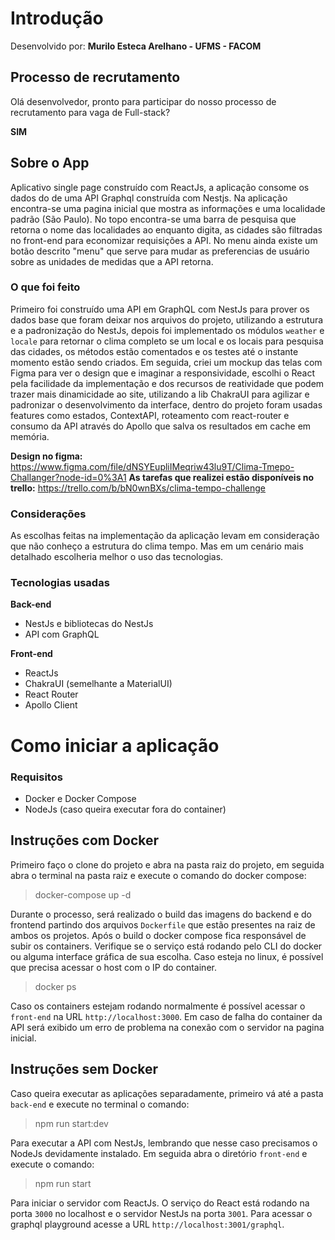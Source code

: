 # Introdução

Desenvolvido por: **Murilo Esteca Arelhano - UFMS - FACOM**

## Processo de recrutamento

Olá desenvolvedor, pronto para participar do nosso processo de recrutamento para vaga de Full-stack?

**SIM**

## Sobre o App

Aplicativo single page construído com ReactJs, a aplicação consome os dados do de uma API Graphql construída com Nestjs. Na aplicação encontra-se uma pagina inicial que mostra as informações e uma localidade padrão (São Paulo). No topo encontra-se uma barra de pesquisa que retorna o nome das localidades ao enquanto digita, as cidades são filtradas no front-end para economizar requisições a API. No menu ainda existe um botão descrito "menu" que serve para mudar as preferencias de usuário sobre as unidades de medidas que a API retorna.

### O que foi feito

Primeiro foi construído uma API em GraphQL com NestJs para prover os dados base que foram deixar nos arquivos do projeto, utilizando a estrutura e a padronização do NestJs, depois foi implementado os módulos `weather` e `locale` para retornar o clima completo se um local e os locais para pesquisa das cidades, os métodos estão comentados e os testes até o instante momento estão sendo criados. Em seguida, criei um mockup das telas com Figma para ver o design que e imaginar a responsividade, escolhi o React pela facilidade da implementação e dos recursos de reatividade que podem trazer mais dinamicidade ao site, utilizando a lib ChakraUI para agilizar e padronizar o desenvolvimento da interface, dentro do projeto foram usadas features como estados, ContextAPI, roteamento com react-router e consumo da API através do Apollo que salva os resultados em cache em memória.

**Design no figma:** https://www.figma.com/file/dNSYEupliIMeqriw43lu9T/Clima-Tmepo-Challanger?node-id=0%3A1
**As tarefas que realizei estão disponíveis no trello:** https://trello.com/b/bN0wnBXs/clima-tempo-challenge

### Considerações

As escolhas feitas na implementação da aplicação levam em consideração que não conheço a estrutura do clima tempo. Mas em um cenário mais detalhado escolheria melhor o uso das tecnologias.

### Tecnologias usadas

**Back-end**

* NestJs e bibliotecas do NestJs
* API com GraphQL

**Front-end**

* ReactJs
* ChakraUI (semelhante a MaterialUI)
* React Router
* Apollo Client

# Como iniciar a aplicação

### Requisitos

* Docker e Docker Compose
* NodeJs (caso queira executar fora do container)
  
## Instruções com Docker

Primeiro faço o clone do projeto e abra na pasta raiz do projeto, em seguida abra o terminal na pasta raiz e execute o comando do docker compose:

> docker-compose up -d

Durante o processo, será realizado o build das imagens do backend e do frontend partindo dos arquivos `Dockerfile` que estão presentes na raiz de ambos os projetos. Após o build o docker compose fica responsável de subir os containers. Verifique se o serviço está rodando pelo CLI do docker ou alguma interface gráfica de sua escolha. Caso esteja no linux, é possível que precisa acessar o host com o IP do container.

> docker ps

Caso os containers estejam rodando normalmente é possível acessar o `front-end` na URL `http://localhost:3000`. Em caso de falha do container da API será exibido um erro de problema na conexão com o servidor na pagina inicial.

## Instruções sem Docker

Caso queira executar as aplicações separadamente, primeiro vá até a pasta `back-end` e execute no terminal o comando:

> npm run start:dev

Para executar a API com NestJs, lembrando que nesse caso precisamos o NodeJs devidamente instalado. Em seguida abra o diretório `front-end` e execute o comando:

> npm run start

Para iniciar o servidor com ReactJs. O serviço do React está rodando na porta `3000` no localhost e o servidor NestJs na porta `3001`. Para acessar o graphql playground acesse a URL `http://localhost:3001/graphql`. 
